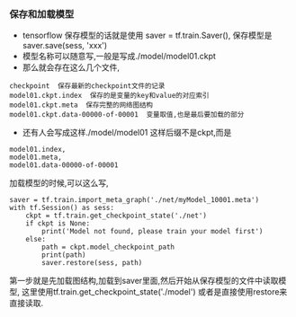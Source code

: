 ### 保存和加载模型

- tensorflow 保存模型的话就是使用 saver = tf.train.Saver(), 保存模型是saver.save(sess, 'xxx')
- 模型名称可以随意写,一般是写成./model/model01.ckpt
- 那么就会存在这么几个文件,
```
checkpoint  保存最新的checkpoint文件的记录
model01.ckpt.index  保存的是变量的key和value的对应索引
model01.ckpt.meta  保存完整的网络图结构
model01.ckpt.data-00000-of-00001  变量取值,也是最后要加载的部分
```

- 还有人会写成这样./model/model01
这样后缀不是ckpt,而是
```
model01.index, 
model01.meta, 
model01.data-00000-of-00001
```

加载模型的时候,可以这么写,
```
saver = tf.train.import_meta_graph('./net/myModel_10001.meta')
with tf.Session() as sess:
    ckpt = tf.train.get_checkpoint_state('./net')
    if ckpt is None:
        print('Model not found, please train your model first')
    else:
        path = ckpt.model_checkpoint_path
        print(path)
        saver.restore(sess, path)
```
第一步就是先加载图结构,加载到saver里面,然后开始从保存模型的文件中读取模型,
这里使用tf.train.get_checkpoint_state('./model')
或者是直接使用restore来直接读取.